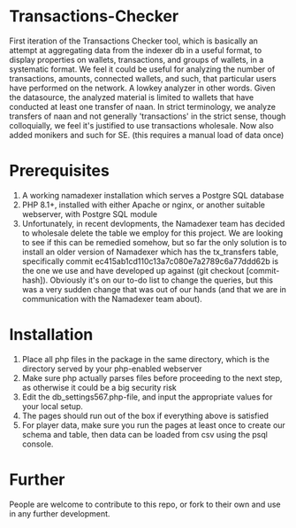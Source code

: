 # Transactions-Checker
First iteration of the Transactions Checker tool, which is basically an attempt at aggregating data from the indexer db in a useful format, to display properties on wallets, transactions, and groups of wallets, in a systematic format. We feel it could be useful for analyzing the number of transactions, amounts, connected wallets, and such, that particular users have performed on the network. A lowkey analyzer in other words. Given the datasource, the analyzed material is limited to wallets that have conducted at least one transfer of naan. In strict terminology, we analyze transfers of naan and not generally 'transactions' in the strict sense, though colloquially, we feel it's justified to use transactions wholesale. Now also added monikers and such for SE. (this requires a manual load of data once)
# Prerequisites
1. A working namadexer installation which serves a Postgre SQL database
2. PHP 8.1+, installed with either Apache or nginx, or another suitable webserver, with Postgre SQL module
3. Unfortunately, in recent devlopments, the Namadexer team has decided to wholesale delete the table we employ for this project. We are looking to see if this can be remedied somehow, but so far the only solution is to install an older version of Namadexer which has the tx_transfers table, specifically commit ec415ab1cd110c13a7c080e7a2789c6a77ddd62b is the one we use and have developed up against (git checkout [commit-hash]). Obviously it's on our to-do list to change the queries, but this was a very sudden change that was out of our hands (and that we are in communication with the Namadexer team about).
# Installation
1. Place all php files in the package in the same directory, which is the directory served by your php-enabled webserver
2. Make sure php actually parses files before proceeding to the next step, as otherwise it could be a big security risk
3. Edit the db_settings567.php-file, and input the appropriate values for your local setup.
4. The pages should run out of the box if everything above is satisfied
5. For player data, make sure you run the pages at least once to create our schema and table, then data can be loaded from csv using the psql console.
# Further
People are welcome to contribute to this repo, or fork to their own and use in any further development.

